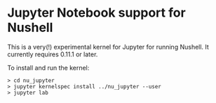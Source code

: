 # Jupyter Notebook support for Nushell

This is a very(!) experimental kernel for Jupyter for running Nushell. It currently requires 0.11.1 or later.

To install and run the kernel:

```
> cd nu_jupyter
> jupyter kernelspec install ../nu_jupyter --user
> jupyter lab
```
